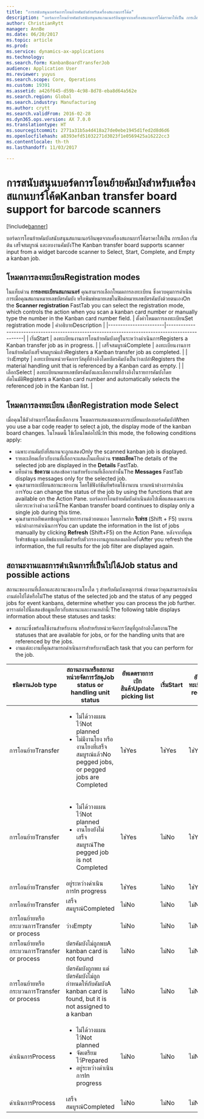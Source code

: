 ```yaml
---
title: "การสนับสนุนบอร์ดการโอนย้ายคัมบังสำหรับเครื่องสแกนบาร์โค้ด"
description: "บอร์ดการโอนย้ายคัมบังสนับสนุนสแกนเนอร์อินพุตจากเครื่องสแกนบาร์โค้ดราคาให้เป็น การเลือก เริ่มต้น เสร็จสมบูรณ์ และลบงานคัมบัง"
author: ChristianRytt
manager: AnnBe
ms.date: 06/20/2017
ms.topic: article
ms.prod: 
ms.service: dynamics-ax-applications
ms.technology: 
ms.search.form: KanbanBoardTransferJob
audience: Application User
ms.reviewer: yuyus
ms.search.scope: Core, Operations
ms.custom: 19391
ms.assetid: a426f645-d59b-4c98-8d78-eba8d64a562e
ms.search.region: Global
ms.search.industry: Manufacturing
ms.author: crytt
ms.search.validFrom: 2016-02-28
ms.dyn365.ops.version: AX 7.0.0
ms.translationtype: HT
ms.sourcegitcommit: 2771a31b5a4d418a27de0ebe1945d1fed2d8d6d6
ms.openlocfilehash: a8393efd51032271d3023f1e0569425a16222cc3
ms.contentlocale: th-th
ms.lasthandoff: 11/03/2017

---
```


# <a name="kanban-transfer-board-support-for-barcode-scanners"></a><span data-ttu-id="46cd7-103">การสนับสนุนบอร์ดการโอนย้ายคัมบังสำหรับเครื่องสแกนบาร์โค้ด</span><span class="sxs-lookup"><span data-stu-id="46cd7-103">Kanban transfer board support for barcode scanners</span></span>

[!include[banner](../includes/banner.md)]


<span data-ttu-id="46cd7-104">บอร์ดการโอนย้ายคัมบังสนับสนุนสแกนเนอร์อินพุตจากเครื่องสแกนบาร์โค้ดราคาให้เป็น การเลือก เริ่มต้น เสร็จสมบูรณ์ และลบงานคัมบัง</span><span class="sxs-lookup"><span data-stu-id="46cd7-104">The Kanban transfer board supports scanner input from a widget barcode scanner to Select, Start, Complete, and Empty a kanban job.</span></span>

<a name="registration-modes"></a><span data-ttu-id="46cd7-105">โหมดการลงทะเบียน</span><span class="sxs-lookup"><span data-stu-id="46cd7-105">Registration modes</span></span>
------------------

<span data-ttu-id="46cd7-106">ในแท็บด่วน **การลงทะเบียนสแกนเนอร์** คุณสามารถเลือกโหมดการลงทะเบียน ซึ่งควบคุมการดำเนินการเมื่อคุณสแกนหมายเลขบัตรคัมบัง หรือพิมพ์หมายเลขในฟิลด์หมายเลขบัตรคัมบังด้วยตนเอง</span><span class="sxs-lookup"><span data-stu-id="46cd7-106">On the **Scanner registration** FastTab you can select the registration mode, which controls the action when you scan a kanban card number or manually type the number in the Kanban card number field.</span></span>
| <span data-ttu-id="46cd7-107">ตั้งค่าโหมดการลงทะเบียน</span><span class="sxs-lookup"><span data-stu-id="46cd7-107">Set registration mode</span></span> | <span data-ttu-id="46cd7-108">คำอธิบาย</span><span class="sxs-lookup"><span data-stu-id="46cd7-108">Description</span></span>                                                                                     |
|-----------------------|-------------------------------------------------------------------------------------------------|
| <span data-ttu-id="46cd7-109">เริ่ม</span><span class="sxs-lookup"><span data-stu-id="46cd7-109">Start</span></span>                 | <span data-ttu-id="46cd7-110">ลงทะเบียนงานการโอนย้ายคัมบังอยู่ในระหว่างดำเนินการ</span><span class="sxs-lookup"><span data-stu-id="46cd7-110">Registers a Kanban transfer job as in progress.</span></span>                                                 |
| <span data-ttu-id="46cd7-111">เสร็จสมบูรณ์</span><span class="sxs-lookup"><span data-stu-id="46cd7-111">Complete</span></span>              | <span data-ttu-id="46cd7-112">ลงทะเบียนงานการโอนย้ายคัมบังเสร็จสมบูรณ์แล้ว</span><span class="sxs-lookup"><span data-stu-id="46cd7-112">Registers a Kanban transfer job as completed.</span></span>                                                   |
| <span data-ttu-id="46cd7-113">ว่าง</span><span class="sxs-lookup"><span data-stu-id="46cd7-113">Empty</span></span>                 | <span data-ttu-id="46cd7-114">ลงทะเบียนหน่วยจัดการวัสดุที่อ้างอิงโดยบัตรคัมบังเป็นว่างเปล่า</span><span class="sxs-lookup"><span data-stu-id="46cd7-114">Registers the material handling unit that is referenced by a Kanban card as empty.</span></span>              |
| <span data-ttu-id="46cd7-115">เลือก</span><span class="sxs-lookup"><span data-stu-id="46cd7-115">Select</span></span>                | <span data-ttu-id="46cd7-116">ลงทะเบียนหมายเลขบัตรคัมบังและเลือกงานที่อ้างอิงในรายการคัมบังโดยอัตโนมัติ</span><span class="sxs-lookup"><span data-stu-id="46cd7-116">Registers a Kanban card number and automatically selects the referenced job in the Kanban list.</span></span> |

 
<a name="registration-mode-select"></a><span data-ttu-id="46cd7-117">โหมดการลงทะเบียน เลือก</span><span class="sxs-lookup"><span data-stu-id="46cd7-117">Registration mode Select</span></span>
------------------------

<span data-ttu-id="46cd7-118">เมื่อคุณใช้ตัวอ่านบาร์โค้ดเพื่อเลือกงาน โหมดการแสดงผลของการเปลี่ยนแปลงบอร์ดคัมบัง</span><span class="sxs-lookup"><span data-stu-id="46cd7-118">When you use a bar code reader to select a job, the display mode of the kanban board changes.</span></span> <span data-ttu-id="46cd7-119">ในโหมดนี้ ใช้เงื่อนไขต่อไปนี้:</span><span class="sxs-lookup"><span data-stu-id="46cd7-119">In this mode, the following conditions apply:</span></span>

-   <span data-ttu-id="46cd7-120">เฉพาะงานคัมบังที่สแกนจะถูกแสดง</span><span class="sxs-lookup"><span data-stu-id="46cd7-120">Only the scanned kanban job is displayed.</span></span>
-   <span data-ttu-id="46cd7-121">รายละเอียดเกี่ยวกับงานที่เลือกจะแสดงในแท็บด่วน **รายละเอียด**</span><span class="sxs-lookup"><span data-stu-id="46cd7-121">The details of the selected job are displayed in the **Details** FastTab.</span></span>
-   <span data-ttu-id="46cd7-122">แท็บด่วน **ข้อความ** แสดงข้อความสำหรับงานที่เลือกเท่านั้น</span><span class="sxs-lookup"><span data-stu-id="46cd7-122">The **Messages** FastTab displays messages only for the selected job.</span></span>
-   <span data-ttu-id="46cd7-123">คุณสามารถเปลี่ยนสถานะของงาน โดยใช้ฟังก์ชันที่พร้อมใช้งานบน บานหน้าต่างการดำเนินการ</span><span class="sxs-lookup"><span data-stu-id="46cd7-123">You can change the status of the job by using the functions that are available on the Action Pane.</span></span> <span data-ttu-id="46cd7-124">บอร์ดการโอนย้ายคัมบังดำเนินต่อไปเพื่อแสดงเฉพาะงานเดียวระหว่างช่วงเวลานี้</span><span class="sxs-lookup"><span data-stu-id="46cd7-124">The Kanban transfer board continues to display only a single job during this time.</span></span>
-   <span data-ttu-id="46cd7-125">คุณสามารถอัพเดทข้อมูลในรายการงานด้วยตนเอง โดยการคลิก  **รีเฟรช** (Shift + F5) บนบานหน้าต่างการดำเนินการ</span><span class="sxs-lookup"><span data-stu-id="46cd7-125">You can update the information in the list of jobs manually by clicking **Refresh** (Shift+F5) on the Action Pane.</span></span> <span data-ttu-id="46cd7-126">หลังจากที่คุณรีเฟรชข้อมูล ผลลัพธ์แบบเต็มสำหรับตัวกรองงานถูกแสดงผลอีกครั้ง</span><span class="sxs-lookup"><span data-stu-id="46cd7-126">After you refresh the information, the full results for the job filter are displayed again.</span></span>

## <a name="job-status-and-possible-actions"></a><span data-ttu-id="46cd7-127">สถานะงานและการดำเนินการที่เป็นไปได้</span><span class="sxs-lookup"><span data-stu-id="46cd7-127">Job status and possible actions</span></span>
<span data-ttu-id="46cd7-128">สถานะของงานที่เลือกและสถานะของงานโยงใด ๆ สำหรับคัมบังเหตุการณ์ กำหนดว่าคุณสามารถดำเนินงานต่อไปได้หรือไม่</span><span class="sxs-lookup"><span data-stu-id="46cd7-128">The status of the selected job and the status of any pegged jobs for event kanbans, determine whether you can process the job further.</span></span> <span data-ttu-id="46cd7-129">ตารางต่อไปนี้แสดงข้อมูลเกี่ยวกับสถานะและงานเหล่านี้:</span><span class="sxs-lookup"><span data-stu-id="46cd7-129">The following table displays information about these statuses and tasks:</span></span>
-   <span data-ttu-id="46cd7-130">สถานะซึ่งพร้อมใช้งานสำหรับงาน หรือสำหรับหน่วยจัดการวัสดุที่ถูกอ้างอิงโดยงาน</span><span class="sxs-lookup"><span data-stu-id="46cd7-130">The statuses that are available for jobs, or for the handling units that are referenced by the jobs.</span></span>
-   <span data-ttu-id="46cd7-131">งานแต่ละงานที่คุณสามารถดำเนินการสำหรับงาน</span><span class="sxs-lookup"><span data-stu-id="46cd7-131">Each task that you can perform for the job.</span></span>

<table>
<colgroup>
<col width="12%" />
<col width="12%" />
<col width="12%" />
<col width="12%" />
<col width="12%" />
<col width="12%" />
<col width="12%" />
<col width="12%" />
</colgroup>
<thead>
<tr class="header">
<th><span data-ttu-id="46cd7-132">ชนิดงาน</span><span class="sxs-lookup"><span data-stu-id="46cd7-132">Job type</span></span></th>
<th><span data-ttu-id="46cd7-133">สถานะงานหรือสถานะหน่วยจัดการวัสดุ</span><span class="sxs-lookup"><span data-stu-id="46cd7-133">Job status or handling unit status</span></span></th>
<th><span data-ttu-id="46cd7-134">อัพเดตรายการเบิกสินค้า</span><span class="sxs-lookup"><span data-stu-id="46cd7-134">Update picking list</span></span></th>
<th><span data-ttu-id="46cd7-135">เริ่ม</span><span class="sxs-lookup"><span data-stu-id="46cd7-135">Start</span></span></th>
<th><span data-ttu-id="46cd7-136">อัพเดตการลงทะเบียน</span><span class="sxs-lookup"><span data-stu-id="46cd7-136">Update registration</span></span></th>
<th><span data-ttu-id="46cd7-137">เสร็จสมบูรณ์</span><span class="sxs-lookup"><span data-stu-id="46cd7-137">Complete</span></span></th>
<th><span data-ttu-id="46cd7-138">ว่าง</span><span class="sxs-lookup"><span data-stu-id="46cd7-138">Empty</span></span></th>
<th><span data-ttu-id="46cd7-139">สร้างคัมบังเหตุการณ์</span><span class="sxs-lookup"><span data-stu-id="46cd7-139">Create event kanbans</span></span></th>
</tr>
</thead>
<tbody>
<tr class="odd">
<td><span data-ttu-id="46cd7-140">การโอนย้าย</span><span class="sxs-lookup"><span data-stu-id="46cd7-140">Transfer</span></span></td>
<td><ul>
<li><span data-ttu-id="46cd7-141">ไม่ได้วางแผนไว้</span><span class="sxs-lookup"><span data-stu-id="46cd7-141">Not planned</span></span></li>
<li><span data-ttu-id="46cd7-142">ไม่มีงานโยง หรืองานโยงที่เสร็จสมบูรณ์แล้ว</span><span class="sxs-lookup"><span data-stu-id="46cd7-142">No pegged jobs, or pegged jobs are Completed</span></span></li>
</ul></td>
<td><span data-ttu-id="46cd7-143">ใช่</span><span class="sxs-lookup"><span data-stu-id="46cd7-143">Yes</span></span></td>
<td><span data-ttu-id="46cd7-144">ใช่</span><span class="sxs-lookup"><span data-stu-id="46cd7-144">Yes</span></span></td>
<td><span data-ttu-id="46cd7-145">ใช่</span><span class="sxs-lookup"><span data-stu-id="46cd7-145">Yes</span></span></td>
<td><span data-ttu-id="46cd7-146">ใช่</span><span class="sxs-lookup"><span data-stu-id="46cd7-146">Yes</span></span></td>
<td><span data-ttu-id="46cd7-147">ไม่</span><span class="sxs-lookup"><span data-stu-id="46cd7-147">No</span></span></td>
<td><span data-ttu-id="46cd7-148">ใช่</span><span class="sxs-lookup"><span data-stu-id="46cd7-148">Yes</span></span></td>
</tr>
<tr class="even">
<td><span data-ttu-id="46cd7-149">การโอนย้าย</span><span class="sxs-lookup"><span data-stu-id="46cd7-149">Transfer</span></span></td>
<td><ul>
<li><span data-ttu-id="46cd7-150">ไม่ได้วางแผนไว้</span><span class="sxs-lookup"><span data-stu-id="46cd7-150">Not planned</span></span></li>
<li><span data-ttu-id="46cd7-151">งานโยงยังไม่เสร็จสมบูรณ์</span><span class="sxs-lookup"><span data-stu-id="46cd7-151">The pegged job is not Completed</span></span></li>
</ul></td>
<td><span data-ttu-id="46cd7-152">ใช่</span><span class="sxs-lookup"><span data-stu-id="46cd7-152">Yes</span></span></td>
<td><span data-ttu-id="46cd7-153">ไม่</span><span class="sxs-lookup"><span data-stu-id="46cd7-153">No</span></span></td>
<td><span data-ttu-id="46cd7-154">ใช่</span><span class="sxs-lookup"><span data-stu-id="46cd7-154">Yes</span></span></td>
<td><span data-ttu-id="46cd7-155">ไม่</span><span class="sxs-lookup"><span data-stu-id="46cd7-155">No</span></span></td>
<td><span data-ttu-id="46cd7-156">ไม่</span><span class="sxs-lookup"><span data-stu-id="46cd7-156">No</span></span></td>
<td><span data-ttu-id="46cd7-157">ไม่</span><span class="sxs-lookup"><span data-stu-id="46cd7-157">No</span></span></td>
</tr>
<tr class="odd">
<td><span data-ttu-id="46cd7-158">การโอนย้าย</span><span class="sxs-lookup"><span data-stu-id="46cd7-158">Transfer</span></span></td>
<td><span data-ttu-id="46cd7-159">อยู่ระหว่างดำเนินการ</span><span class="sxs-lookup"><span data-stu-id="46cd7-159">In progress</span></span></td>
<td><span data-ttu-id="46cd7-160">ใช่</span><span class="sxs-lookup"><span data-stu-id="46cd7-160">Yes</span></span></td>
<td><span data-ttu-id="46cd7-161">ไม่</span><span class="sxs-lookup"><span data-stu-id="46cd7-161">No</span></span></td>
<td><span data-ttu-id="46cd7-162">ใช่</span><span class="sxs-lookup"><span data-stu-id="46cd7-162">Yes</span></span></td>
<td><span data-ttu-id="46cd7-163">ใช่</span><span class="sxs-lookup"><span data-stu-id="46cd7-163">Yes</span></span></td>
<td><span data-ttu-id="46cd7-164">ไม่</span><span class="sxs-lookup"><span data-stu-id="46cd7-164">No</span></span></td>
<td><span data-ttu-id="46cd7-165">ไม่</span><span class="sxs-lookup"><span data-stu-id="46cd7-165">No</span></span></td>
</tr>
<tr class="even">
<td><span data-ttu-id="46cd7-166">การโอนย้าย</span><span class="sxs-lookup"><span data-stu-id="46cd7-166">Transfer</span></span></td>
<td><span data-ttu-id="46cd7-167">เสร็จสมบูรณ์</span><span class="sxs-lookup"><span data-stu-id="46cd7-167">Completed</span></span></td>
<td><span data-ttu-id="46cd7-168">ไม่</span><span class="sxs-lookup"><span data-stu-id="46cd7-168">No</span></span></td>
<td><span data-ttu-id="46cd7-169">ไม่</span><span class="sxs-lookup"><span data-stu-id="46cd7-169">No</span></span></td>
<td><span data-ttu-id="46cd7-170">ไม่</span><span class="sxs-lookup"><span data-stu-id="46cd7-170">No</span></span></td>
<td><span data-ttu-id="46cd7-171">ไม่</span><span class="sxs-lookup"><span data-stu-id="46cd7-171">No</span></span></td>
<td><span data-ttu-id="46cd7-172">ใช่</span><span class="sxs-lookup"><span data-stu-id="46cd7-172">Yes</span></span></td>
<td><span data-ttu-id="46cd7-173">ไม่</span><span class="sxs-lookup"><span data-stu-id="46cd7-173">No</span></span></td>
</tr>
<tr class="odd">
<td><span data-ttu-id="46cd7-174">การโอนย้ายหรือกระบวนการ</span><span class="sxs-lookup"><span data-stu-id="46cd7-174">Transfer or process</span></span></td>
<td><span data-ttu-id="46cd7-175">ว่าง</span><span class="sxs-lookup"><span data-stu-id="46cd7-175">Empty</span></span></td>
<td><span data-ttu-id="46cd7-176">ไม่</span><span class="sxs-lookup"><span data-stu-id="46cd7-176">No</span></span></td>
<td><span data-ttu-id="46cd7-177">ไม่</span><span class="sxs-lookup"><span data-stu-id="46cd7-177">No</span></span></td>
<td><span data-ttu-id="46cd7-178">ไม่</span><span class="sxs-lookup"><span data-stu-id="46cd7-178">No</span></span></td>
<td><span data-ttu-id="46cd7-179">ไม่</span><span class="sxs-lookup"><span data-stu-id="46cd7-179">No</span></span></td>
<td><span data-ttu-id="46cd7-180">ไม่</span><span class="sxs-lookup"><span data-stu-id="46cd7-180">No</span></span></td>
<td><span data-ttu-id="46cd7-181">ไม่</span><span class="sxs-lookup"><span data-stu-id="46cd7-181">No</span></span></td>
</tr>
<tr class="even">
<td><span data-ttu-id="46cd7-182">การโอนย้ายหรือกระบวนการ</span><span class="sxs-lookup"><span data-stu-id="46cd7-182">Transfer or process</span></span></td>
<td><span data-ttu-id="46cd7-183">บัตรคัมบังไม่ถูกพบ</span><span class="sxs-lookup"><span data-stu-id="46cd7-183">A kanban card is not found</span></span></td>
<td><span data-ttu-id="46cd7-184">ไม่</span><span class="sxs-lookup"><span data-stu-id="46cd7-184">No</span></span></td>
<td><span data-ttu-id="46cd7-185">ไม่</span><span class="sxs-lookup"><span data-stu-id="46cd7-185">No</span></span></td>
<td><span data-ttu-id="46cd7-186">ไม่</span><span class="sxs-lookup"><span data-stu-id="46cd7-186">No</span></span></td>
<td><span data-ttu-id="46cd7-187">ไม่</span><span class="sxs-lookup"><span data-stu-id="46cd7-187">No</span></span></td>
<td><span data-ttu-id="46cd7-188">ไม่</span><span class="sxs-lookup"><span data-stu-id="46cd7-188">No</span></span></td>
<td><span data-ttu-id="46cd7-189">ไม่</span><span class="sxs-lookup"><span data-stu-id="46cd7-189">No</span></span></td>
</tr>
<tr class="odd">
<td><span data-ttu-id="46cd7-190">การโอนย้ายหรือกระบวนการ</span><span class="sxs-lookup"><span data-stu-id="46cd7-190">Transfer or process</span></span></td>
<td><span data-ttu-id="46cd7-191">บัตรคัมบังถูกพบ แต่บัตรคัมบังไม่ถูกกำหนดให้กับคัมบัง</span><span class="sxs-lookup"><span data-stu-id="46cd7-191">A kanban card is found, but it is not assigned to a kanban</span></span></td>
<td><span data-ttu-id="46cd7-192">ไม่</span><span class="sxs-lookup"><span data-stu-id="46cd7-192">No</span></span></td>
<td><span data-ttu-id="46cd7-193">ไม่</span><span class="sxs-lookup"><span data-stu-id="46cd7-193">No</span></span></td>
<td><span data-ttu-id="46cd7-194">ไม่</span><span class="sxs-lookup"><span data-stu-id="46cd7-194">No</span></span></td>
<td><span data-ttu-id="46cd7-195">ไม่</span><span class="sxs-lookup"><span data-stu-id="46cd7-195">No</span></span></td>
<td><span data-ttu-id="46cd7-196">ไม่</span><span class="sxs-lookup"><span data-stu-id="46cd7-196">No</span></span></td>
<td><span data-ttu-id="46cd7-197">ไม่</span><span class="sxs-lookup"><span data-stu-id="46cd7-197">No</span></span></td>
</tr>
<tr class="even">
<td><span data-ttu-id="46cd7-198">ดำเนินการ</span><span class="sxs-lookup"><span data-stu-id="46cd7-198">Process</span></span></td>
<td><ul>
<li><span data-ttu-id="46cd7-199">ไม่ได้วางแผนไว้</span><span class="sxs-lookup"><span data-stu-id="46cd7-199">Not planned</span></span></li>
<li><span data-ttu-id="46cd7-200">จัดเตรียมไว้</span><span class="sxs-lookup"><span data-stu-id="46cd7-200">Prepared</span></span></li>
<li><span data-ttu-id="46cd7-201">อยู่ระหว่างดำเนินการ</span><span class="sxs-lookup"><span data-stu-id="46cd7-201">In progress</span></span></li>
</ul></td>
<td><span data-ttu-id="46cd7-202">ไม่</span><span class="sxs-lookup"><span data-stu-id="46cd7-202">No</span></span></td>
<td><span data-ttu-id="46cd7-203">ไม่</span><span class="sxs-lookup"><span data-stu-id="46cd7-203">No</span></span></td>
<td><span data-ttu-id="46cd7-204">ไม่</span><span class="sxs-lookup"><span data-stu-id="46cd7-204">No</span></span></td>
<td><span data-ttu-id="46cd7-205">ไม่</span><span class="sxs-lookup"><span data-stu-id="46cd7-205">No</span></span></td>
<td><span data-ttu-id="46cd7-206">ไม่</span><span class="sxs-lookup"><span data-stu-id="46cd7-206">No</span></span></td>
<td><span data-ttu-id="46cd7-207">ไม่</span><span class="sxs-lookup"><span data-stu-id="46cd7-207">No</span></span></td>
</tr>
<tr class="odd">
<td><span data-ttu-id="46cd7-208">ดำเนินการ</span><span class="sxs-lookup"><span data-stu-id="46cd7-208">Process</span></span></td>
<td><span data-ttu-id="46cd7-209">เสร็จสมบูรณ์</span><span class="sxs-lookup"><span data-stu-id="46cd7-209">Completed</span></span></td>
<td><span data-ttu-id="46cd7-210">ไม่</span><span class="sxs-lookup"><span data-stu-id="46cd7-210">No</span></span></td>
<td><span data-ttu-id="46cd7-211">ไม่</span><span class="sxs-lookup"><span data-stu-id="46cd7-211">No</span></span></td>
<td><span data-ttu-id="46cd7-212">ไม่</span><span class="sxs-lookup"><span data-stu-id="46cd7-212">No</span></span></td>
<td><span data-ttu-id="46cd7-213">ไม่</span><span class="sxs-lookup"><span data-stu-id="46cd7-213">No</span></span></td>
<td><span data-ttu-id="46cd7-214">ไม่</span><span class="sxs-lookup"><span data-stu-id="46cd7-214">No</span></span></td>
<td><span data-ttu-id="46cd7-215">ไม่</span><span class="sxs-lookup"><span data-stu-id="46cd7-215">No</span></span></td>
</tr>
</tbody>
</table>






